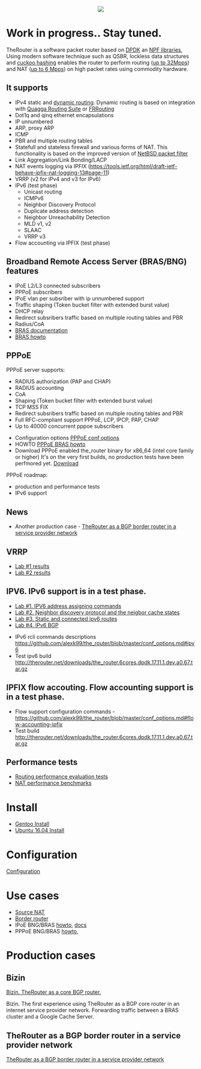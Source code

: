 <p align="center">
  <img src="http://therouter.net/images/github_header5.png" />
</p>

# Work in progress.. Stay tuned.

TheRouter is a software packet router based on <a href="http://dpdk.org/">DPDK</a> an <a href="https://github.com/alexk99/npf">NPF libraries.</a>
Using modern software technique such as QSBR, lockless data structures and
<a href="https://github.com/efficient/libcuckoo">cuckoo hashing</a> enables 
the router to perform routing (<a href="https://github.com/alexk99/the_router/blob/master/routing_perf_tests.md">up tp 32Mpps</a>)
and NAT (<a href="https://github.com/alexk99/the_router/blob/master/source_nat.md">up to 6 Mpps</a>) 
on high packet rates using commodity hardware.

## It supports

 * IPv4 static and <a href="https://github.com/alexk99/the_router/blob/master/quagga_bgp.md">dynamic routing</a>. Dynamic routing is based on integration with <a href="http://www.nongnu.org/quagga">Quagga Routing Suite</a> or <a href="https://frrouting.org/">FRRouting</a>
 * Dot1q and qinq ethernet encapsulations
 * IP unnumbered 
 * ARP, proxy ARP
 * ICMP
 * PBR and multiple routing tables
 * Statefull and stateless firewall and various forms of NAT. This functionality is based 
   on the improved version of <a href="https://github.com/rmind/npf">NetBSD packet filter</a>
 * Link Aggregation/Link Bonding/LACP
 * NAT events logging via IPFIX (https://tools.ietf.org/html/draft-ietf-behave-ipfix-nat-logging-13#page-11)
 * VRRP (v2 for IPv4 and v3 for IPv6)
 * IPv6 (test phase)
 	- Unicast routing
	- ICMPv6
	- Neighbor Discovery Protocol
	- 	Duplicate address detection
  	-	Neighbor Unreachability Detection
	- MLD v1, v2
	- SLAAC
	- VRRP v3
 * Flow accounting via IPFIX (test phase)

## Broadband Remote Access Server (BRAS/BNG) features 

 * IPoE L2/L3 connected subscribers
 * PPPoE subscribers
 * IPoE vlan per subsriber with ip unnumbered support
 * Traffic shaping (Token bucket filter with extended burst value)
 * DHCP relay
 * Redirect subsribers traffic based on multiple routing tables and PBR
 * Radius/CoA
 * <a href="https://github.com/alexk99/the_router/blob/master/bras/subsriber_management_eng.md">BRAS documentation</a>
 * <a href="https://github.com/alexk99/the_router/blob/master/bras/bras_howto_eng.md">BRAS howto</a>

## PPPoE

PPPoE server supports:
 * RADIUS authorization (PAP and CHAP)
 * RADIUS accounting
 * CoA
 * Shaping (Token bucket filter with extended burst value)
 * TCP MSS FIX
 * Redirect subsribers traffic based on multiple routing tables and PBR
 * Full RFC-compliant support PPPoE, LCP, IPCP, PAP, CHAP
 * Up to 40000 concurrent pppoe subscribers

- Configuration options
<a href="https://github.com/alexk99/the_router/blob/master/conf_options.md#pppoe-subscribers">PPPoE conf options</a>
- HOWTO
<a href="https://github.com/alexk99/the_router/blob/master/bras/pppoe_bras_howto_eng.md">PPPoE BRAS howto</a>
- Download
PPPoE enabled the_router binary for x86_64 (intel core family or higher)
It's on the very first builds, no production tests have been perfmored yet.
<a href="http://therouter.net/downloads/the_router.6cores.dpdk.17.11.1.pppoe.pppoe_a0.25.tar.gz">Download</a>

PPPoE roadmap:
 * production and performance tests
 * IPv6 support

## News

 * Another production case - <a href="https://github.com/alexk99/the_router/blob/master/border_bgp_service_provider_1.md">
 TheRouter as a BGP border router in a service provider network</a>

## VRRP

 * <a href="https://github.com/alexk99/the_router/blob/master/vrrp/vrrp_lab_1.md">Lab #1 results</a>
 * <a href="https://github.com/alexk99/the_router/blob/master/vrrp/vrrp_lab_2.2.md">Lab #2 results</a>

## IPV6. IPv6 support is in a test phase.

 * <a href="https://github.com/alexk99/the_router/blob/master/ipv6/ipv6_lab1_address_assgning.md">Lab #1. IPV6 address assigning commands</a>
 * <a href="https://github.com/alexk99/the_router/blob/master/ipv6/ipv6_lab2_1_ND.md">Lab #2. Neighbor discovery protocol and the neigbor cache states</a>
 * <a href="https://github.com/alexk99/the_router/blob/master/ipv6/ipv6_lab6_static_and_connected_routes_simple_forwarding.md">Lab #3. Static and connected ipv6 routes</a>
 * <a href="https://github.com/alexk99/the_router/blob/master/ipv6/ipv6_bgp_lab.md">Lab #4. IPv6 BGP</a>

 - IPv6 rcli commands descriptions https://github.com/alexk99/the_router/blob/master/conf_options.md#ipv6
 - Test ipv6 build http://therouter.net/downloads/the_router.6cores.dpdk.17.11.1.dev.a0.67.tar.gz

## IPFIX flow accouting. Flow accounting support is in a test phase.

- Flow support configuration commands - https://github.com/alexk99/the_router/blob/master/conf_options.md#flow-accounting-ipfix
- Test build http://therouter.net/downloads/the_router.6cores.dpdk.17.11.1.dev.a0.67.tar.gz

## Performance tests

 * <a href="https://github.com/alexk99/the_router/blob/master/routing_perf_tests.md">Routing performance evaluation tests</a>
 * <a href="https://github.com/alexk99/the_router/blob/master/source_nat.md">NAT performance benchmarks</a>

# Install

 * <a href="https://github.com/alexk99/the_router/blob/master/install.md">Gentoo Install</a>
 * <a href="https://github.com/alexk99/the_router/blob/master/ubuntu_install.md">Ubuntu 16.04 Install</a>

# Configuration
<a href="https://github.com/alexk99/the_router/blob/master/conf_options.md">Configuration</a>

# Use cases

 * <a href="https://github.com/alexk99/the_router/blob/master/source_nat.md">Source NAT</a>
 * <a href="https://github.com/alexk99/the_router/blob/master/border_bgp_service_provider_1.md">Border router</a>
 * IPoE BNG/BRAS <a href="https://github.com/alexk99/the_router/blob/master/bras/bras_howto_eng.md">howto</a>, 
 <a href="https://github.com/alexk99/the_router/blob/master/bras/subsriber_management_eng.md">docs</a>
 * PPPoE BNG/BRAS <a href="https://github.com/alexk99/the_router/blob/master/bras/pppoe_bras_howto_eng.md">howto</a>, 

# Production cases

## Bizin
<a href="https://github.com/alexk99/the_router/blob/master/bizin_eng.md">Bizin. TheRouter as a core BGP router.</a>

Bizin. The first experience using TheRouter as a BGP core router in an internet service provider network.
Forwarding traffic between a BRAS cluster and a Google Cache Server.

## TheRouter as a BGP border router in a service provider network

<a href="https://github.com/alexk99/the_router/blob/master/border_bgp_service_provider_1.md">
 TheRouter as a BGP border router in a service provider network</a>
